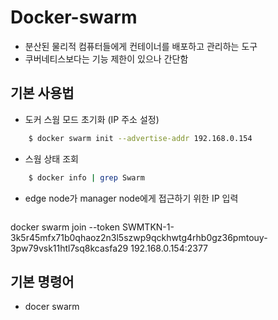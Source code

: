 # Docker-swarm

- 분산된 물리적 컴퓨터들에게 컨테이너를 배포하고 관리하는 도구
- 쿠버네티스보다는 기능 제한이 있으나 간단함


## 기본 사용법

- 도커 스웜 모드 초기화 (IP 주소 설정)

```bash
    $ docker swarm init --advertise-addr 192.168.0.154
```

- 스웜 상태 조회

```bash
    $ docker info | grep Swarm
```

- edge node가 manager node에게 접근하기 위한 IP 입력

```bash

```

docker swarm join --token SWMTKN-1-3k5r45mfx71b0qhaoz2n3l5szwp9qckhwtg4rhb0gz36pmtouy-3pw79vsk11htl7sq8kcasfa29 192.168.0.154:2377



## 기본 명령어

- docer swarm 

